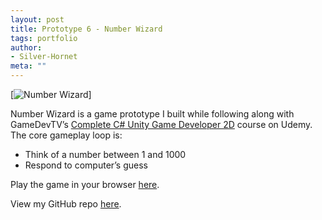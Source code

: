 ```yaml
---
layout: post
title: Prototype 6 - Number Wizard
tags: portfolio
author:
- Silver-Hornet
meta: ""
---
```


[![Number Wizard]({{site.url}}/number-wizard.gif)]

Number Wizard is a game prototype I built while following along with GameDevTV’s [Complete C# Unity Game Developer 2D](https://www.udemy.com/course/unitycourse/) course on Udemy. The core gameplay loop is:

- Think of a number between 1 and 1000
- Respond to computer’s guess

Play the game in your browser [here](https://play.unity.com/mg/other/gamedevtv-s-number-wizard).

View my GitHub repo [here](https://github.com/silver-hornet/gamedevtv-number-wizard).